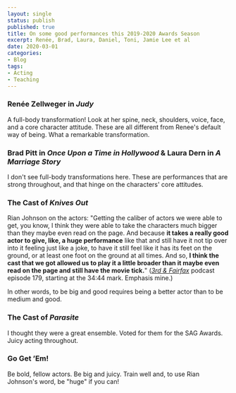 ```yaml
---
layout: single
status: publish
published: true
title: On some good performances this 2019-2020 Awards Season
excerpt: Renée, Brad, Laura, Daniel, Toni, Jamie Lee et al
date: 2020-03-01
categories:
- Blog
tags:
- Acting
- Teaching
---
```

### Renée Zellweger in *Judy*

A full-body transformation! Look at her spine, neck, shoulders, voice, face, and a core character attitude. These are all different from Renee's default way of being. What a remarkable transformation.

### Brad Pitt in *Once Upon a Time in Hollywood* & Laura Dern in *A Marriage Story*

I don't see full-body transformations here. These are performances that are strong throughout, and that hinge on the characters' core attitudes.

### The Cast of *Knives Out*

Rian Johnson on the actors: "Getting the caliber of actors we were able to get, you know, I think they were able to take the characters much bigger than they maybe even read on the page. And because **it takes a really good actor to give, like, a huge performance** like that and still have it not tip over into it feeling just like a joke, to have it still feel like it has its feet on the ground, or at least one foot on the ground at all times. And so, **I think the cast that we got allowed us to play it a little broader than it maybe even read on the page and still have the movie tick.**" ([*3rd & Fairfax*](https://www.wga.org/3rdandfairfax/) podcast episode 179, starting at the 34:44 mark. Emphasis mine.)

In other words, to be big and good requires being a better actor than to be medium and good.

### The Cast of *Parasite*

I thought they were a great ensemble. Voted for them for the SAG Awards. Juicy acting throughout.

### Go Get ’Em!

Be bold, fellow actors. Be big and juicy. Train well and, to use Rian Johnson's word, be "huge" if you can!
